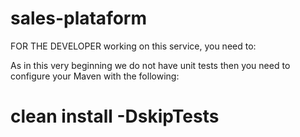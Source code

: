 # sales-plataform

FOR THE DEVELOPER working on this service, you need to:

As in this very beginning we do not have unit tests then you need to configure your Maven with the following:

# clean install -DskipTests
